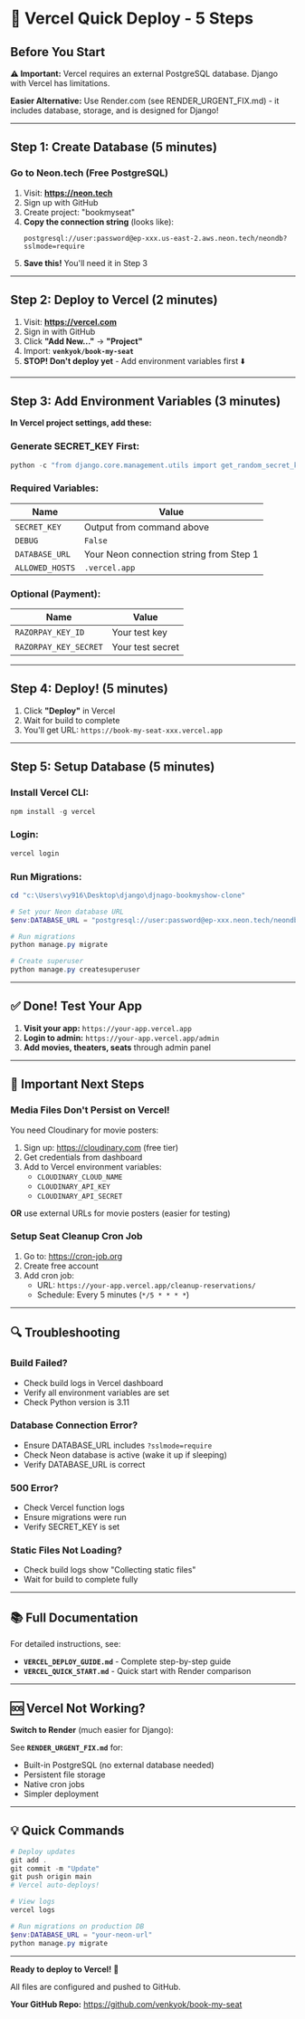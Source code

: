 # 🚀 Vercel Quick Deploy - 5 Steps

## Before You Start

**⚠️ Important:** Vercel requires an external PostgreSQL database. Django with Vercel has limitations.

**Easier Alternative:** Use Render.com (see RENDER_URGENT_FIX.md) - it includes database, storage, and is designed for Django!

---

## Step 1: Create Database (5 minutes)

### Go to Neon.tech (Free PostgreSQL)

1. Visit: **https://neon.tech**
2. Sign up with GitHub
3. Create project: "bookmyseat"
4. **Copy the connection string** (looks like):
   ```
   postgresql://user:password@ep-xxx.us-east-2.aws.neon.tech/neondb?sslmode=require
   ```
5. **Save this!** You'll need it in Step 3

---

## Step 2: Deploy to Vercel (2 minutes)

1. Visit: **https://vercel.com**
2. Sign in with GitHub
3. Click **"Add New..."** → **"Project"**
4. Import: **`venkyok/book-my-seat`**
5. **STOP! Don't deploy yet** - Add environment variables first ⬇️

---

## Step 3: Add Environment Variables (3 minutes)

**In Vercel project settings, add these:**

### Generate SECRET_KEY First:
```powershell
python -c "from django.core.management.utils import get_random_secret_key; print(get_random_secret_key())"
```

### Required Variables:

| Name | Value |
|------|-------|
| `SECRET_KEY` | Output from command above |
| `DEBUG` | `False` |
| `DATABASE_URL` | Your Neon connection string from Step 1 |
| `ALLOWED_HOSTS` | `.vercel.app` |

### Optional (Payment):

| Name | Value |
|------|-------|
| `RAZORPAY_KEY_ID` | Your test key |
| `RAZORPAY_KEY_SECRET` | Your test secret |

---

## Step 4: Deploy! (5 minutes)

1. Click **"Deploy"** in Vercel
2. Wait for build to complete
3. You'll get URL: `https://book-my-seat-xxx.vercel.app`

---

## Step 5: Setup Database (5 minutes)

### Install Vercel CLI:
```powershell
npm install -g vercel
```

### Login:
```powershell
vercel login
```

### Run Migrations:
```powershell
cd "c:\Users\vy916\Desktop\django\djnago-bookmyshow-clone"

# Set your Neon database URL
$env:DATABASE_URL = "postgresql://user:password@ep-xxx.neon.tech/neondb?sslmode=require"

# Run migrations
python manage.py migrate

# Create superuser
python manage.py createsuperuser
```

---

## ✅ Done! Test Your App

1. **Visit your app:** `https://your-app.vercel.app`
2. **Login to admin:** `https://your-app.vercel.app/admin`
3. **Add movies, theaters, seats** through admin panel

---

## 🎯 Important Next Steps

### Media Files Don't Persist on Vercel!

You need Cloudinary for movie posters:

1. Sign up: https://cloudinary.com (free tier)
2. Get credentials from dashboard
3. Add to Vercel environment variables:
   - `CLOUDINARY_CLOUD_NAME`
   - `CLOUDINARY_API_KEY`
   - `CLOUDINARY_API_SECRET`

**OR** use external URLs for movie posters (easier for testing)

### Setup Seat Cleanup Cron Job

1. Go to: https://cron-job.org
2. Create free account
3. Add cron job:
   - URL: `https://your-app.vercel.app/cleanup-reservations/`
   - Schedule: Every 5 minutes (`*/5 * * * *`)

---

## 🔍 Troubleshooting

### Build Failed?
- Check build logs in Vercel dashboard
- Verify all environment variables are set
- Check Python version is 3.11

### Database Connection Error?
- Ensure DATABASE_URL includes `?sslmode=require`
- Check Neon database is active (wake it up if sleeping)
- Verify DATABASE_URL is correct

### 500 Error?
- Check Vercel function logs
- Ensure migrations were run
- Verify SECRET_KEY is set

### Static Files Not Loading?
- Check build logs show "Collecting static files"
- Wait for build to complete fully

---

## 📚 Full Documentation

For detailed instructions, see:
- **`VERCEL_DEPLOY_GUIDE.md`** - Complete step-by-step guide
- **`VERCEL_QUICK_START.md`** - Quick start with Render comparison

---

## 🆘 Vercel Not Working?

**Switch to Render** (much easier for Django):

See **`RENDER_URGENT_FIX.md`** for:
- Built-in PostgreSQL (no external database needed)
- Persistent file storage
- Native cron jobs
- Simpler deployment

---

## 💡 Quick Commands

```powershell
# Deploy updates
git add .
git commit -m "Update"
git push origin main
# Vercel auto-deploys!

# View logs
vercel logs

# Run migrations on production DB
$env:DATABASE_URL = "your-neon-url"
python manage.py migrate
```

---

**Ready to deploy to Vercel!** 🚀

All files are configured and pushed to GitHub.

**Your GitHub Repo:** https://github.com/venkyok/book-my-seat
